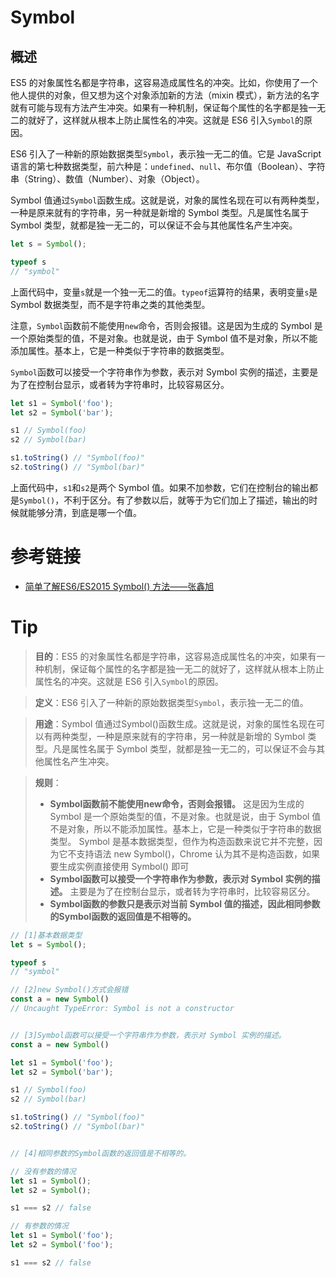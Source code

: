 # Symbol

## 概述

ES5 的对象属性名都是字符串，这容易造成属性名的冲突。比如，你使用了一个他人提供的对象，但又想为这个对象添加新的方法（mixin 模式），新方法的名字就有可能与现有方法产生冲突。如果有一种机制，保证每个属性的名字都是独一无二的就好了，这样就从根本上防止属性名的冲突。这就是 ES6 引入`Symbol`的原因。

ES6 引入了一种新的原始数据类型`Symbol`，表示独一无二的值。它是 JavaScript 语言的第七种数据类型，前六种是：`undefined`、`null`、布尔值（Boolean）、字符串（String）、数值（Number）、对象（Object）。

Symbol 值通过`Symbol`函数生成。这就是说，对象的属性名现在可以有两种类型，一种是原来就有的字符串，另一种就是新增的 Symbol 类型。凡是属性名属于 Symbol 类型，就都是独一无二的，可以保证不会与其他属性名产生冲突。

```javascript
let s = Symbol();

typeof s
// "symbol"
```

上面代码中，变量`s`就是一个独一无二的值。`typeof`运算符的结果，表明变量`s`是 Symbol 数据类型，而不是字符串之类的其他类型。

注意，`Symbol`函数前不能使用`new`命令，否则会报错。这是因为生成的 Symbol 是一个原始类型的值，不是对象。也就是说，由于 Symbol 值不是对象，所以不能添加属性。基本上，它是一种类似于字符串的数据类型。

`Symbol`函数可以接受一个字符串作为参数，表示对 Symbol 实例的描述，主要是为了在控制台显示，或者转为字符串时，比较容易区分。

```javascript
let s1 = Symbol('foo');
let s2 = Symbol('bar');

s1 // Symbol(foo)
s2 // Symbol(bar)

s1.toString() // "Symbol(foo)"
s2.toString() // "Symbol(bar)"
```

上面代码中，`s1`和`s2`是两个 Symbol 值。如果不加参数，它们在控制台的输出都是`Symbol()`，不利于区分。有了参数以后，就等于为它们加上了描述，输出的时候就能够分清，到底是哪一个值。
# 参考链接
- [简单了解ES6/ES2015 Symbol() 方法——张鑫旭](https://www.zhangxinxu.com/wordpress/2018/04/known-es6-symbol-function/)
# Tip
> **目的**：ES5 的对象属性名都是字符串，这容易造成属性名的冲突，如果有一种机制，保证每个属性的名字都是独一无二的就好了，这样就从根本上防止属性名的冲突。这就是 ES6 引入`Symbol`的原因。

> **定义**：ES6 引入了一种新的原始数据类型`Symbol`，表示独一无二的值。

> **用途**：Symbol 值通过Symbol()函数生成。这就是说，对象的属性名现在可以有两种类型，一种是原来就有的字符串，另一种就是新增的 Symbol 类型。凡是属性名属于 Symbol 类型，就都是独一无二的，可以保证不会与其他属性名产生冲突。

> **规则**：
> - **Symbol函数前不能使用new命令，否则会报错。**
> 这是因为生成的 Symbol 是一个原始类型的值，不是对象。也就是说，由于 Symbol 值不是对象，所以不能添加属性。基本上，它是一种类似于字符串的数据类型。
> Symbol 是基本数据类型，但作为构造函数来说它并不完整，因为它不支持语法 new Symbol()，Chrome 认为其不是构造函数，如果要生成实例直接使用 Symbol() 即可
> - **Symbol函数可以接受一个字符串作为参数，表示对 Symbol 实例的描述。**
> 主要是为了在控制台显示，或者转为字符串时，比较容易区分。
> - **Symbol函数的参数只是表示对当前 Symbol 值的描述，因此相同参数的Symbol函数的返回值是不相等的。**

```js
// [1]基本数据类型
let s = Symbol();

typeof s
// "symbol"

// [2]new Symbol()方式会报错
const a = new Symbol()
// Uncaught TypeError: Symbol is not a constructor


// [3]Symbol函数可以接受一个字符串作为参数，表示对 Symbol 实例的描述。
const a = new Symbol()

let s1 = Symbol('foo');
let s2 = Symbol('bar');

s1 // Symbol(foo)
s2 // Symbol(bar)

s1.toString() // "Symbol(foo)"
s2.toString() // "Symbol(bar)"


// [4]相同参数的Symbol函数的返回值是不相等的。

// 没有参数的情况
let s1 = Symbol();
let s2 = Symbol();

s1 === s2 // false

// 有参数的情况
let s1 = Symbol('foo');
let s2 = Symbol('foo');

s1 === s2 // false
```